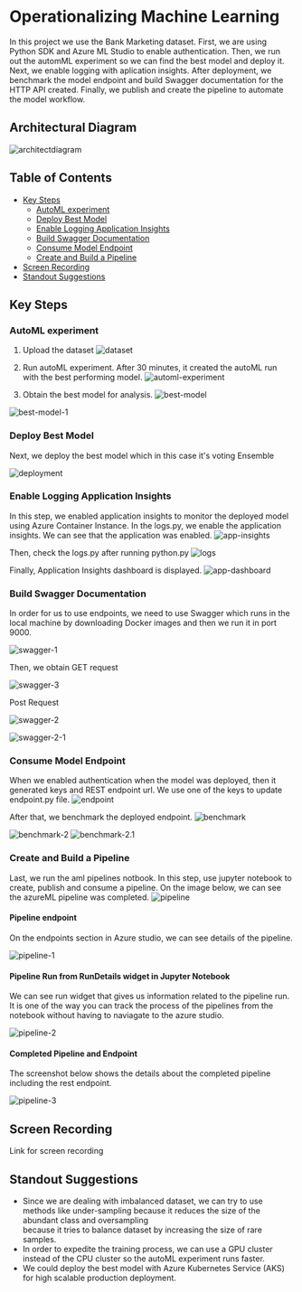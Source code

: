 # Operationalizing Machine Learning
In this project we use the Bank Marketing dataset. First, we are using Python SDK and Azure ML Studio to enable authentication. Then, we run out the automML experiment so we can find the best model and deploy it. Next, we enable logging with aplication insights. After deployment, we benchmark the model endpoint and build Swagger documentation for the HTTP API created. Finally, we publish and create the pipeline to automate the model workflow. 

## Architectural Diagram
![architectdiagram](./flowchart.png) 

## Table of Contents
- [Key Steps](#Key-Steps)
  - [AutoML experiment](#AutoML-experiment)
  - [Deploy Best Model](#Deploy-Best-Model)
  - [Enable Logging Application Insights](#Enable-Logging-Application-Insights)
  - [Build Swagger Documentation](#Build-Swagger-Documentation)
  - [Consume Model Endpoint](#Consume-Model-Endpoint)
  - [Create and Build a Pipeline](#Create-and-Build-a-Pipeline)
- [Screen Recording](#Screen-Recording)
- [Standout Suggestions](#Standout-Suggestions)

## Key Steps
### AutoML experiment
1. Upload the dataset
![dataset](./dataset.png) 

2. Run autoML experiment. After 30 minutes, it created the autoML run with the best performing model.
![automl-experiment](./automl-experiment.png) 

3. Obtain the best model for analysis.
![best-model](./best-model.png) 

![best-model-1](./best-model-1.png) 

### Deploy Best Model
Next, we deploy the best model which in this case it's voting Ensemble

![deployment](./deployment.png) 

### Enable Logging Application Insights
In this step, we enabled application insights to monitor the deployed model using Azure Container Instance. In the logs.py, we enable the application insights. We can see that the application was enabled.
![app-insights](./app-insights.png) 

Then, check the logs.py after running python.py
![logs](./logs.png) 

Finally, Application Insights dashboard is displayed.
![app-dashboard](./app-dashboard.png) 

### Build Swagger Documentation
In order for us to use endpoints, we need to use Swagger which runs in the local machine by downloading Docker images and then we run it in port 9000. 

![swagger-1](./swagger-1.png)

Then, we obtain GET request

![swagger-3](./swagger-3.png)

Post Request

![swagger-2](./swagger-2.png)

![swagger-2-1](./swagger-2-1.png)

### Consume Model Endpoint

When we enabled authentication when the model was deployed, then it generated keys and REST endpoint url. We use one of the keys to update endpoint.py file.
![endpoint](./endpoint.png)


After that, we benchmark the deployed endpoint.
![benchmark](./benchmark.png)

![benchmark-2](./benchmark-2.png)
![benchmark-2.1](./benchmark-2.1.png)


### Create and Build a Pipeline
Last, we run the aml pipelines notbook. In this step, use jupyter notebook to create, publish and consume a pipeline. On the image below, we can see the azureML pipeline was completed.
![pipeline](./pipeline.png)

#### Pipeline endpoint
On the endpoints section in Azure studio, we can see details of the pipeline.

![pipeline-1](./pipeline-1.png)

#### Pipeline Run from RunDetails widget in Jupyter Notebook
We can see run widget that gives us information related to the pipeline run. It is one of the way you can track the process of the pipelines from the notebook without having to naviagate to the azure studio.

![pipeline-2](./pipeline-2.png)

#### Completed Pipeline and Endpoint
The screenshot below shows the details about the completed pipeline including the rest endpoint.

![pipeline-3](./pipeline-3.png)

## Screen Recording

Link for screen recording 

## Standout Suggestions
- Since we are dealing with imbalanced dataset, we can try to use methods like under-sampling because it reduces the size of the abundant class and oversampling   
  because it tries to balance dataset by increasing the size of rare samples.
- In order to expedite the training process, we can use a GPU cluster instead of the CPU cluster so the autoML experiment runs faster.
- We could deploy the best model with Azure Kubernetes Service (AKS) for high scalable production deployment.
